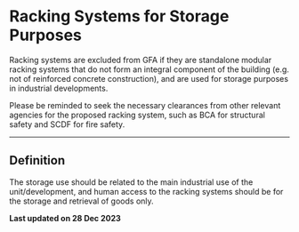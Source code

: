 # Racking Systems for Storage Purposes
Racking systems are excluded from GFA if they are standalone modular racking systems that do not form an integral component of the building (e.g. not of reinforced concrete construction), and are used for storage purposes in industrial developments.

Please be reminded to seek the necessary clearances from other relevant agencies for the proposed racking system, such as BCA for structural safety and SCDF for fire safety.

---

## Definition
The storage use should be related to the main industrial use of the unit/development, and human access to the racking systems should be for the storage and retrieval of goods only.

**Last updated on 28 Dec 2023**
